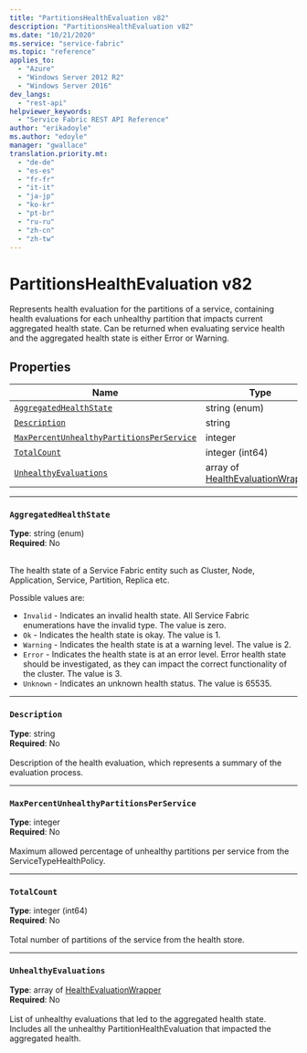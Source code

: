 ```yaml
---
title: "PartitionsHealthEvaluation v82"
description: "PartitionsHealthEvaluation v82"
ms.date: "10/21/2020"
ms.service: "service-fabric"
ms.topic: "reference"
applies_to: 
  - "Azure"
  - "Windows Server 2012 R2"
  - "Windows Server 2016"
dev_langs: 
  - "rest-api"
helpviewer_keywords: 
  - "Service Fabric REST API Reference"
author: "erikadoyle"
ms.author: "edoyle"
manager: "gwallace"
translation.priority.mt: 
  - "de-de"
  - "es-es"
  - "fr-fr"
  - "it-it"
  - "ja-jp"
  - "ko-kr"
  - "pt-br"
  - "ru-ru"
  - "zh-cn"
  - "zh-tw"
---
```

# PartitionsHealthEvaluation v82

Represents health evaluation for the partitions of a service, containing health evaluations for each unhealthy partition that impacts current aggregated health state. Can be returned when evaluating service health and the aggregated health state is either Error or Warning.

## Properties
| Name | Type | Required |
| --- | --- | --- |
| [`AggregatedHealthState`](#aggregatedhealthstate) | string (enum) | No |
| [`Description`](#description) | string | No |
| [`MaxPercentUnhealthyPartitionsPerService`](#maxpercentunhealthypartitionsperservice) | integer | No |
| [`TotalCount`](#totalcount) | integer (int64) | No |
| [`UnhealthyEvaluations`](#unhealthyevaluations) | array of [HealthEvaluationWrapper](sfclient-v82-model-healthevaluationwrapper.md) | No |

____
### `AggregatedHealthState`
__Type__: string (enum) <br/>
__Required__: No<br/>
<br/>


The health state of a Service Fabric entity such as Cluster, Node, Application, Service, Partition, Replica etc.

Possible values are: 

  - `Invalid` - Indicates an invalid health state. All Service Fabric enumerations have the invalid type. The value is zero.
  - `Ok` - Indicates the health state is okay. The value is 1.
  - `Warning` - Indicates the health state is at a warning level. The value is 2.
  - `Error` - Indicates the health state is at an error level. Error health state should be investigated, as they can impact the correct functionality of the cluster. The value is 3.
  - `Unknown` - Indicates an unknown health status. The value is 65535.



____
### `Description`
__Type__: string <br/>
__Required__: No<br/>
<br/>
Description of the health evaluation, which represents a summary of the evaluation process.

____
### `MaxPercentUnhealthyPartitionsPerService`
__Type__: integer <br/>
__Required__: No<br/>
<br/>
Maximum allowed percentage of unhealthy partitions per service from the ServiceTypeHealthPolicy.

____
### `TotalCount`
__Type__: integer (int64) <br/>
__Required__: No<br/>
<br/>
Total number of partitions of the service from the health store.

____
### `UnhealthyEvaluations`
__Type__: array of [HealthEvaluationWrapper](sfclient-v82-model-healthevaluationwrapper.md) <br/>
__Required__: No<br/>
<br/>
List of unhealthy evaluations that led to the aggregated health state. Includes all the unhealthy PartitionHealthEvaluation that impacted the aggregated health.
